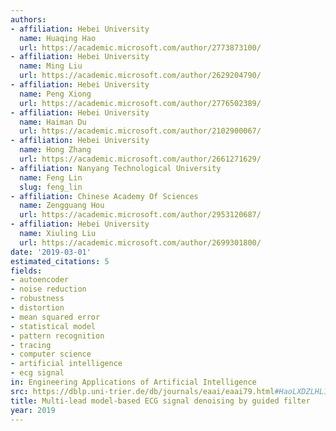 ```yaml
---
authors:
- affiliation: Hebei University
  name: Huaqing Hao
  url: https://academic.microsoft.com/author/2773873100/
- affiliation: Hebei University
  name: Ming Liu
  url: https://academic.microsoft.com/author/2629204790/
- affiliation: Hebei University
  name: Peng Xiong
  url: https://academic.microsoft.com/author/2776502389/
- affiliation: Hebei University
  name: Haiman Du
  url: https://academic.microsoft.com/author/2102900067/
- affiliation: Hebei University
  name: Hong Zhang
  url: https://academic.microsoft.com/author/2661271629/
- affiliation: Nanyang Technological University
  name: Feng Lin
  slug: feng_lin
- affiliation: Chinese Academy Of Sciences
  name: Zengguang Hou
  url: https://academic.microsoft.com/author/2953120687/
- affiliation: Hebei University
  name: Xiuling Liu
  url: https://academic.microsoft.com/author/2699301800/
date: '2019-03-01'
estimated_citations: 5
fields:
- autoencoder
- noise reduction
- robustness
- distortion
- mean squared error
- statistical model
- pattern recognition
- tracing
- computer science
- artificial intelligence
- ecg signal
in: Engineering Applications of Artificial Intelligence
src: https://dblp.uni-trier.de/db/journals/eaai/eaai79.html#HaoLXDZLHL19
title: Multi-lead model-based ECG signal denoising by guided filter
year: 2019
---
```

